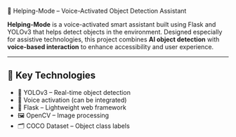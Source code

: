 🦾 Helping-Mode – Voice-Activated Object Detection Assistant

**Helping-Mode** is a voice-activated smart assistant built using Flask and YOLOv3 that helps detect objects in the environment. Designed especially for assistive technologies, this project combines **AI object detection** with **voice-based interaction** to enhance accessibility and user experience.

---

## 🧠 Key Technologies

- 🎯 YOLOv3 – Real-time object detection
- 🎤 Voice activation (can be integrated)
- 🧰 Flask – Lightweight web framework
- 🖼️ OpenCV – Image processing
- 🗂️ COCO Dataset – Object class labels
